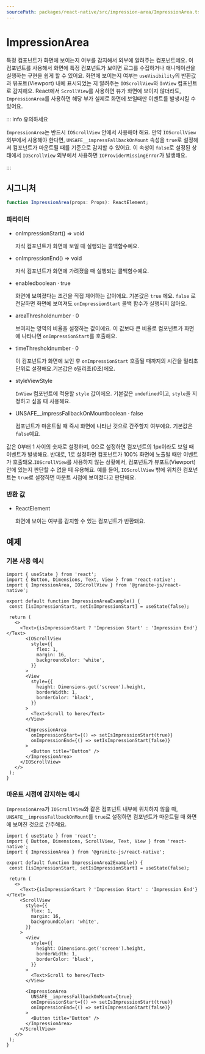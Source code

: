 ```yaml
---
sourcePath: packages/react-native/src/impression-area/ImpressionArea.tsx
---
```

# ImpressionArea



특정 컴포넌트가 화면에 보이는지 여부를 감지해서 외부에 알려주는 컴포넌트예요. 이 컴포넌트를 사용해서 화면에 특정 컴포넌트가 보이면 로그를 수집하거나 애니메이션을 실행하는 구현을 쉽게 할 수 있어요.
화면에 보이는지 여부는 `useVisibility`의 반환값과 뷰포트(Viewport) 내에 표시되었는 지 알려주는 `IOScrollView`와 `InView` 컴포넌트로 감지해요. React에서 `ScrollView`를 사용하면 뷰가 화면에 보이지 않더라도, `ImpressionArea`를 사용하면 해당 뷰가 실제로 화면에 보일때만 이벤트를 발생시킬 수 있어요.

::: info 유의하세요

`ImpressionArea`는 반드시 `IOScrollView` 안에서 사용해야 해요. 만약 `IOScrollView` 외부에서 사용해야 한다면, `UNSAFE__impressFallbackOnMount` 속성을 `true`로 설정해서 컴포넌트가 마운트될 때를 기준으로 감지할 수 있어요. 이 속성이 `false`로 설정된 상태에서 `IOScrollView` 외부에서 사용하면 `IOProviderMissingError`가 발생해요.

:::

## 시그니처

```typescript
function ImpressionArea(props: Props): ReactElement;
```



### 파라미터
<ul class="post-parameters-ul">
  <li class="post-parameters-li post-parameters-li-root">
    <span class="post-parameters--name">onImpressionStart</span><span class="post-parameters--type">() =&gt; void</span>
    <br />
    <p class="post-parameters--description">자식 컴포넌트가 화면에 보일 때 실행되는 콜백함수예요.</p>
  </li>
</ul>
<ul class="post-parameters-ul">
  <li class="post-parameters-li post-parameters-li-root">
    <span class="post-parameters--name">onImpressionEnd</span><span class="post-parameters--type">() =&gt; void</span>
    <br />
    <p class="post-parameters--description">자식 컴포넌트가 화면에 가려졌을 때 실행되는 콜백함수예요.</p>
  </li>
</ul>
<ul class="post-parameters-ul">
  <li class="post-parameters-li post-parameters-li-root">
    <span class="post-parameters--name">enabled</span><span class="post-parameters--type">boolean</span> · <span class="post-parameters--default">true</span>
    <br />
    <p class="post-parameters--description">화면에 보여졌다는 조건을 직접 제어하는 값이에요. 기본값은 <code>true</code> 에요. <code>false</code> 로 전달하면 화면에 보여져도 <code>onImpressionStart</code> 콜백 함수가 실행되지 않아요.</p>
  </li>
</ul>
<ul class="post-parameters-ul">
  <li class="post-parameters-li post-parameters-li-root">
    <span class="post-parameters--name">areaThreshold</span><span class="post-parameters--type">number</span> · <span class="post-parameters--default">0</span>
    <br />
    <p class="post-parameters--description">보여지는 영역의 비율을 설정하는 값이에요. 이 값보다 큰 비율로 컴포넌트가 화면에 나타나면 <code>onImpressionStart</code>를 호출해요.</p>
  </li>
</ul>
<ul class="post-parameters-ul">
  <li class="post-parameters-li post-parameters-li-root">
    <span class="post-parameters--name">timeThreshold</span><span class="post-parameters--type">number</span> · <span class="post-parameters--default">0</span>
    <br />
    <p class="post-parameters--description">이 컴포넌트가 화면에 보인 후 <code>onImpressionStart</code> 호출될 때까지의 시간을 밀리초 단위로 설정해요.기본값은 <code>0</code>밀리초(0초)에요.</p>
  </li>
</ul>
<ul class="post-parameters-ul">
  <li class="post-parameters-li post-parameters-li-root">
    <span class="post-parameters--name">style</span><span class="post-parameters--type">ViewStyle</span>
    <br />
    <p class="post-parameters--description"><code>InView</code> 컴포넌트에 적용할 <code>style</code> 값이에요. 기본값은 <code>undefined</code>이고, <code>style</code>을 지정하고 싶을 때 사용해요.</p>
  </li>
</ul>
<ul class="post-parameters-ul">
  <li class="post-parameters-li post-parameters-li-root">
    <span class="post-parameters--name">UNSAFE__impressFallbackOnMount</span><span class="post-parameters--type">boolean</span> · <span class="post-parameters--default">false</span>
    <br />
    <p class="post-parameters--description">컴포넌트가 마운트될 때 즉시 화면에 나타난 것으로 간주할지 여부예요. 기본값은 <code>false</code>예요.</p>
  </li>
</ul>

값은 0부터 1 사이의 숫자로 설정하며, 0으로 설정하면 컴포넌트의 1px이라도 보일 때 이벤트가 발생해요. 반대로, 1로 설정하면 컴포넌트가 100% 화면에 노출될 때만 이벤트가 호출돼요.`IOScrollView`를 사용하지 않는 상황에서, 컴포넌트가 뷰포트(Viewport) 안에 있는지 판단할 수 없을 떼 유용해요. 예를 들어, `IOScrollView` 밖에 위치한 컴포넌트는 `true`로 설정하면 마운트 시점에 보여졌다고 판단해요.





### 반환 값
<ul class="post-parameters-ul">
  <li class="post-parameters-li post-parameters-li-root">
    <span class="post-parameters--type">ReactElement</span>
    <br />
    <p class="post-parameters--description">화면에 보이는 여부를 감지할 수 있는 컴포넌트가 반환돼요.</p>
  </li>
</ul>






## 예제

### 기본 사용 예시

```tsx
import { useState } from 'react';
import { Button, Dimensions, Text, View } from 'react-native';
import { ImpressionArea, IOScrollView } from '@granite-js/react-native';

export default function ImpressionAreaExample() {
 const [isImpressionStart, setIsImpressionStart] = useState(false);

 return (
   <>
     <Text>{isImpressionStart ? 'Impression Start' : 'Impression End'}</Text>
       <IOScrollView
         style={{
           flex: 1,
           margin: 16,
           backgroundColor: 'white',
         }}
       >
       <View
         style={{
           height: Dimensions.get('screen').height,
           borderWidth: 1,
           borderColor: 'black',
         }}
       >
         <Text>Scroll to here</Text>
       </View>

       <ImpressionArea
         onImpressionStart={() => setIsImpressionStart(true)}
         onImpressionEnd={() => setIsImpressionStart(false)}
       >
         <Button title="Button" />
       </ImpressionArea>
     </IOScrollView>
   </>
 );
}
```

### 마운트 시점에 감지하는 예시

`ImpressionArea`가 `IOScrollView`와 같은 컴포넌트 내부에 위치하지 않을 때, `UNSAFE__impressFallbackOnMount`를 `true`로 설정하면 컴포넌트가 마운트될 때 화면에 보여진 것으로 간주해요.

```tsx
import { useState } from 'react';
import { Button, Dimensions, ScrollView, Text, View } from 'react-native';
import { ImpressionArea } from '@granite-js/react-native';

export default function ImpressionArea2Example() {
 const [isImpressionStart, setIsImpressionStart] = useState(false);

 return (
   <>
     <Text>{isImpressionStart ? 'Impression Start' : 'Impression End'}</Text>
     <ScrollView
       style={{
         flex: 1,
         margin: 16,
         backgroundColor: 'white',
       }}
     >
       <View
         style={{
           height: Dimensions.get('screen').height,
           borderWidth: 1,
           borderColor: 'black',
         }}
       >
         <Text>Scroll to here</Text>
       </View>

       <ImpressionArea
         UNSAFE__impressFallbackOnMount={true}
         onImpressionStart={() => setIsImpressionStart(true)}
         onImpressionEnd={() => setIsImpressionStart(false)}
       >
         <Button title="Button" />
       </ImpressionArea>
     </ScrollView>
   </>
 );
}
```